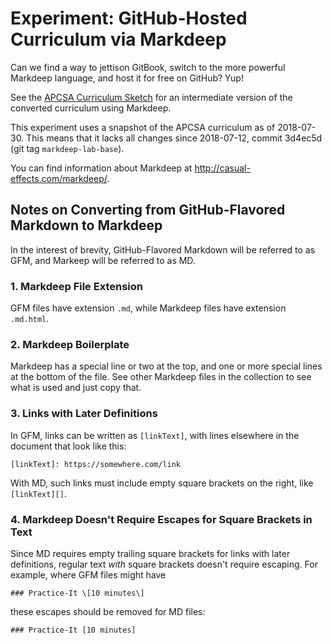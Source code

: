 Experiment: GitHub-Hosted Curriculum via Markdeep
==================================================

Can we find a way to jettison GitBook, switch to the more powerful Markdeep language, and host it
for free on GitHub? Yup!

See the [APCSA Curriculum Sketch] for an intermediate version of the converted curriculum using
Markdeep.

This experiment uses a snapshot of the APCSA curriculum as of 2018-07-30. This means that it lacks
all changes since 2018-07-12, commit 3d4ec5d (git tag `markdeep-lab-base`).

You can find information about Markdeep at http://casual-effects.com/markdeep/.


Notes on Converting from GitHub-Flavored Markdown to Markdeep
--------------------------------------------------------------

In the interest of brevity, GitHub-Flavored Markdown will be referred to as GFM, and Markeep will be
referred to as MD.

### 1. Markdeep File Extension
GFM files have extension `.md`, while Markdeep files have extension `.md.html`.

### 2. Markdeep Boilerplate
Markdeep has a special line or two at the top, and one or more special lines at the bottom of the
file. See other Markdeep files in the collection to see what is used and just copy that.

### 3. Links with Later Definitions
In GFM, links can be written as `[linkText]`, with lines elsewhere in the document that look like
this:

```
[linkText]: https://somewhere.com/link
```

With MD, such links must include empty square brackets on the right, like `[linkText][]`.

### 4. Markdeep Doesn't Require Escapes for Square Brackets in Text

Since MD requires empty trailing square brackets for links with later definitions, regular text
_with_ square brackets doesn't require escaping. For example, where GFM files might have

```
### Practice-It \[10 minutes\]
```

these escapes should be removed for MD files:

```
### Practice-It [10 minutes]
```


[APCSA Curriculum Sketch]: https://tealsk12.github.io/x-markdeep/curriculum/SUMMARY.md.html
